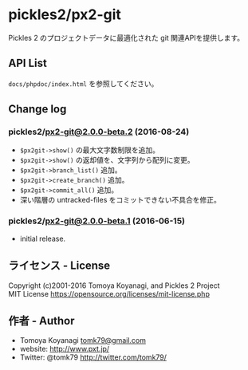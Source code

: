 # pickles2/px2-git

Pickles 2 のプロジェクトデータに最適化された git 関連APIを提供します。

## API List

`docs/phpdoc/index.html` を参照してください。

## Change log

### pickles2/px2-git@2.0.0-beta.2 (2016-08-24)

- `$px2git->show()` の最大文字数制限を追加。
- `$px2git->show()` の返却値を、文字列から配列に変更。
- `$px2git->branch_list()` 追加。
- `$px2git->create_branch()` 追加。
- `$px2git->commit_all()` 追加。
- 深い階層の untracked-files をコミットできない不具合を修正。

### pickles2/px2-git@2.0.0-beta.1 (2016-06-15)

- initial release.

## ライセンス - License

Copyright (c)2001-2016 Tomoya Koyanagi, and Pickles 2 Project<br />
MIT License https://opensource.org/licenses/mit-license.php


## 作者 - Author

- Tomoya Koyanagi <tomk79@gmail.com>
- website: <http://www.pxt.jp/>
- Twitter: @tomk79 <http://twitter.com/tomk79/>
